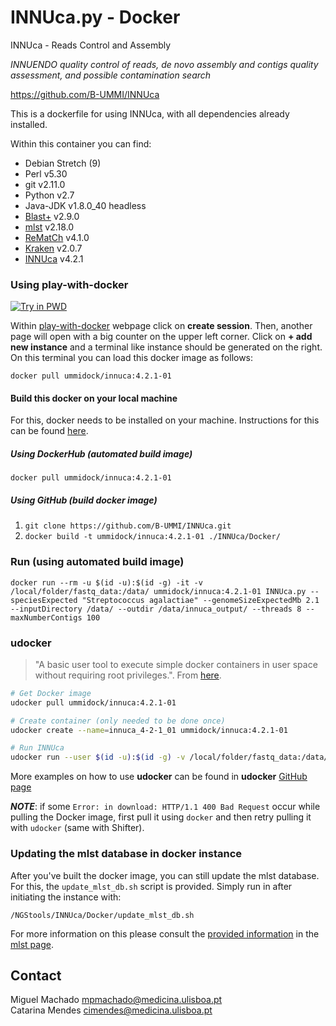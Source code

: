 INNUca.py - Docker
===============
INNUca - Reads Control and Assembly

*INNUENDO quality control of reads, de novo assembly and contigs quality assessment, and possible contamination search*

<https://github.com/B-UMMI/INNUca>


This is a dockerfile for using INNUca, with all dependencies already installed.

Within this container you can find:
- Debian Stretch (9)
- Perl v5.30
- git v2.11.0
- Python v2.7
- Java-JDK v1.8.0_40 headless
- [Blast+](https://blast.ncbi.nlm.nih.gov/Blast.cgi) v2.9.0
- [mlst](https://github.com/tseemann/mlst) v2.18.0
- [ReMatCh](https://github.com/B-UMMI/ReMatCh) v4.1.0
- [Kraken](https://ccb.jhu.edu/software/kraken/) v2.0.7
- [INNUca](https://github.com/B-UMMI/INNUca) v4.2.1



### Using play-with-docker
[![Try in PWD](https://cdn.rawgit.com/play-with-docker/stacks/cff22438/assets/images/button.png)](http://labs.play-with-docker.com/)

Within [play-with-docker](http://labs.play-with-docker.com/) webpage click on **create session**. Then, another page
will open with a big counter on the upper left corner. Click on **+ add new instance** and a terminal like instance should be generated on the right. On
this terminal you can load this docker image as follows:

`docker pull ummidock/innuca:4.2.1-01`

#### Build this docker on your local machine

For this, docker needs to be installed on your machine. Instructions for this can be found [here](https://docs.docker.com/engine/installation/).

##### Using DockerHub (automated build image)

`docker pull ummidock/innuca:4.2.1-01`

##### Using GitHub (build docker image)

1) `git clone https://github.com/B-UMMI/INNUca.git`  
2) `docker build -t ummidock/innuca:4.2.1-01 ./INNUca/Docker/`

### Run (using automated build image)
    docker run --rm -u $(id -u):$(id -g) -it -v /local/folder/fastq_data:/data/ ummidock/innuca:4.2.1-01 INNUca.py --speciesExpected "Streptococcus agalactiae" --genomeSizeExpectedMb 2.1 --inputDirectory /data/ --outdir /data/innuca_output/ --threads 8 --maxNumberContigs 100

### udocker

> "A basic user tool to execute simple docker containers in user space without requiring root privileges.". From [here](https://github.com/indigo-dc/udocker).

```bash
# Get Docker image
udocker pull ummidock/innuca:4.2.1-01

# Create container (only needed to be done once)
udocker create --name=innuca_4-2-1_01 ummidock/innuca:4.2.1-01

# Run INNUca
udocker run --user $(id -u):$(id -g) -v /local/folder/fastq_data:/data/ innuca_4-2-1_01 INNUca.py --speciesExpected "Streptococcus agalactiae" --genomeSizeExpectedMb 2.1 --inputDirectory /data/ --outdir /data/innuca_output/ --threads 8 --maxNumberContigs 100
```
More examples on how to use **udocker** can be found in **udocker** [GitHub page](https://github.com/indigo-dc/udocker)  
  
*__NOTE__*: if some `Error: in download: HTTP/1.1 400 Bad Request` occur while pulling the Docker image, first pull it using `docker` and then retry pulling it with `udocker` (same with Shifter).

### Updating the mlst database in docker instance

After you've built the docker image, you can still update the mlst database. For this, the `update_mlst_db.sh` script is provided. Simply run in after initiating the instance with:

`/NGStools/INNUca/Docker/update_mlst_db.sh`

For more information on this please consult the [provided information](https://github.com/tseemann/mlst#updating-the-database) in the [mlst page](https://github.com/tseemann/mlst).

Contact
-------
Miguel Machado <mpmachado@medicina.ulisboa.pt>  
Catarina Mendes
<cimendes@medicina.ulisboa.pt>

